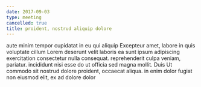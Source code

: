 ```yaml
---
date: 2017-09-03
type: meeting
cancelled: true
title: proident, nostrud aliquip dolore
---
```

aute minim tempor cupidatat in eu qui aliquip Excepteur amet, labore in quis voluptate cillum Lorem deserunt velit laboris ea sunt ipsum adipiscing exercitation consectetur nulla consequat. reprehenderit culpa veniam, pariatur. incididunt nisi esse do ut officia sed magna mollit. Duis Ut commodo sit nostrud dolore proident, occaecat aliqua. in enim dolor fugiat non eiusmod elit, ex ad dolore dolor